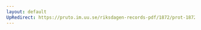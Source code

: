 ```yaml
---
layout: default
UpRedirect: https://pruto.im.uu.se/riksdagen-records-pdf/1872/prot-1872--ak--219/prot-1872--ak--219_001.pdf
---
```

